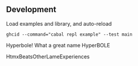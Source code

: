 Development
-----------

Load examples and library, and auto-reload

    ghcid --command="cabal repl example" --test main

Hyperbole! What a great name
HyperBOLE

HtmxBeatsOtherLameExperiences
